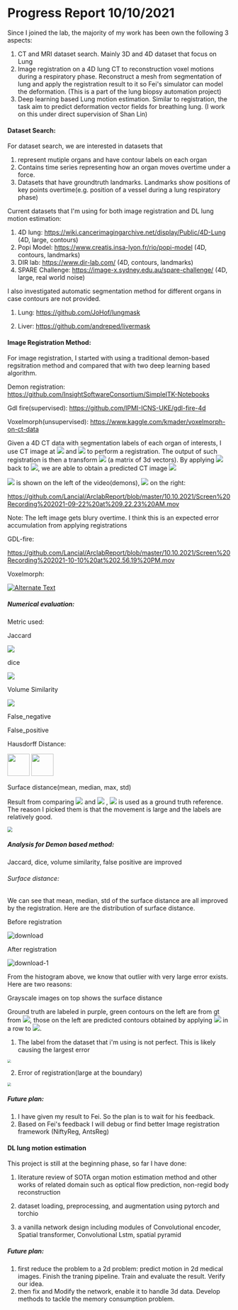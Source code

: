 

# Progress Report 10/10/2021



Since I joined the lab, the majority of my work has been own the following 3 aspects:

1. CT and MRI dataset search. Mainly 3D and 4D dataset that focus on Lung
2. Image registration on a 4D lung CT to reconstruction voxel motions during a respiratory phase. Reconstruct a mesh from segmentation of lung and apply the registration result to it so Fei's simulator can model the deformation. (This is a part of the lung biopsy automation project)
3. Deep learning based Lung motion estimation. Similar to registration, the task aim to predict deformation vector fields for breathing lung. (I work on this under direct supervision of Shan Lin)

#### Dataset Search:

For dataset search, we are interested in datasets that 

1. represent mutiple organs and have contour labels on each organ
2. Contains time series representing how an organ moves overtime under a force. 
3. Datasets that have groundtruth landmarks. Landmarks show positions of key points overtime(e.g. position of a vessel during a lung respiratory phase)

Current datasets that I'm using for both image registration and DL lung motion estimation:

1. 4D lung: https://wiki.cancerimagingarchive.net/display/Public/4D-Lung (4D, large, contours)
2. Popi Model: https://www.creatis.insa-lyon.fr/rio/popi-model (4D, contours, landmarks)
3. DIR lab: https://www.dir-lab.com/ (4D, contours, landmarks)
4. SPARE Challenge: https://image-x.sydney.edu.au/spare-challenge/ (4D, large, real world noise)

I also investigated automatic segmentation method for different organs in case contours are not provided.

1. Lung: https://github.com/JoHof/lungmask

2. Liver: https://github.com/andreped/livermask



#### Image Registration Method:



For image registration, I started with using a traditional demon-based regsitration method and compared that with two deep learning based algorithm. 

Demon registration: https://github.com/InsightSoftwareConsortium/SimpleITK-Notebooks

Gdl fire(supervised): https://github.com/IPMI-ICNS-UKE/gdl-fire-4d

Voxelmorph(unsupervised): https://www.kaggle.com/kmader/voxelmorph-on-ct-data



Given a 4D CT data with segmentation labels of each organ of interests, I use CT image at <img src="https://render.githubusercontent.com/render/math?math=I_i"> and <img src="https://render.githubusercontent.com/render/math?math=I_{i%2B1}"> to perform a registration. The output of such registration is then a transform <img src="https://render.githubusercontent.com/render/math?math=T_{i->i%2B1}"> (a matrix of 3d vectors). By applying <img src="https://render.githubusercontent.com/render/math?math=T_{i->i%2B1}"> back to <img src="https://render.githubusercontent.com/render/math?math=I_i">, we are able to obtain a predicted CT image <img src="https://render.githubusercontent.com/render/math?math=I'_{i+1}">

<img src="https://render.githubusercontent.com/render/math?math=I'_{i}"> is shown on the left of the video(demons), <img src="https://render.githubusercontent.com/render/math?math=I_i"> on the right:

https://github.com/Lancial/ArclabReport/blob/master/10.10.2021/Screen%20Recording%202021-09-22%20at%209.22.23%20AM.mov

Note: The left image gets blury overtime. I think this is an expected error accumulation from applying registrations

GDL-fire:

https://github.com/Lancial/ArclabReport/blob/master/10.10.2021/Screen%20Recording%202021-10-10%20at%202.56.19%20PM.mov

Voxelmorph:


[![Alternate Text]({./b.jpeg})]({./33.mp4} "Link Title")

##### Numerical evaluation:

Metric used:

Jaccard

<img src="https://render.githubusercontent.com/render/math?math=J(A, B) = \frac{|A \cap B |}{|A \cup B|}">

dice

<img src="https://render.githubusercontent.com/render/math?math=DSC(A, B) = \frac{2|A \cup B|}{|A|+|B|}">




Volume Similarity

<img src="https://render.githubusercontent.com/render/math?math=\frac{2(V_a-V_b)}{V_a + V_b}">




False_negative

False_positive

Hausdorff Distance:

<img src="./Screen Shot 2021-09-22 at 9.53.22 AM.png" height="50px" />

<img src="./Screen Shot 2021-09-22 at 9.53.38 AM.png" height="50px" />

Surface distance(mean, median, max, std)



Result from comparing <img src="https://render.githubusercontent.com/render/math?math=I_1"> and <img src="https://render.githubusercontent.com/render/math?math=I'_4"> , <img src="https://render.githubusercontent.com/render/math?math=I_4"> is used as a ground truth reference. The reason I picked them is that the movement is large and the labels are relatively good.

<img src="Screen Shot 2021-10-10 at 2.17.54 PM.png" style="zoom:70%">



##### Analysis for Demon based method:

Jaccard, dice, volume similarity, false positive are improved

###### Surface distance:

We can see that mean, median, std of the surface distance are all improved by the registration. Here are the distribution of surface distance.

Before registration

![download](download.png)

After registration

![download-1](download-1.png)

From the histogram above, we know that outlier with very large error exists.  Here are two reasons: 



Grayscale images on top shows the surface distance

Ground truth are labeled in purple, green contours on the left are from gt from <img src="https://render.githubusercontent.com/render/math?math=I_1">, those on the left are predicted contours obtained by applying <img src="https://render.githubusercontent.com/render/math?math=I_{1->2} ... I_{3->4}"> in a row to <img src="https://render.githubusercontent.com/render/math?math=I_1">.



1. The label from the dataset that i'm using is not perfect. This is likely causing the largest error

<img src="./Screen Shot 2021-09-22 at 9.03.57 AM.png" style="zoom:47%">

2. Error of registration(large at the boundary)

<img src="./Screen Shot 2021-09-22 at 9.04.42 AM.png" style="zoom:50%">

##### Future plan:

1. I have given my result to Fei. So the plan is to wait for his feedback.
2. Based on Fei's feedback I will debug or find better Image registration framework (NiftyReg, AntsReg)

#### DL lung motion estimation

This project is still at the beginning phase, so far I have done:

1. literature review of SOTA organ motion estimation method and other works of related domain such as optical flow prediction, non-regid body reconstruction

2. dataset loading, preprocessing, and augmentation using pytorch and torchio

3. a vanilla network design including modules of Convolutional encoder, Spatial transformer, Convolutional Lstm, spatial pyramid

##### Future plan:

1. first reduce the problem to a 2d problem: predict motion in 2d medical images. Finish the traning pipeline. Train and evaluate the result. Verify our idea.
2. then fix and Modify the network, enable it to handle 3d data. Develop methods to tackle the memory consumption problem.

 
